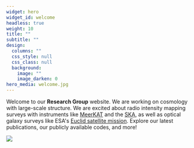 ```yaml
---
widget: hero
widget_id: welcome
headless: true
weight: 10
title: ""
subtitle: ""
design:
  columns: ""
  css_style: null
  css_class: null
  background:
    image: ""
    image_darken: 0
hero_media: welcome.jpg
---
```

Welcome to our **Research Group** website. We are working on cosmology with large-scale structure. We are excited about radio intensity mapping surveys with instruments like [MeerKAT](https://www.sarao.ac.za/science/meerkat/about-meerkat/) and the [SKA](https://www.skatelescope.org), as well as optical galaxy surveys like ESA's [Euclid satellite mission](https://www.euclid-ec.org). Explore our latest publications, our publicly available codes, and more!

![](welcome.jpg)